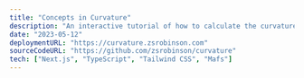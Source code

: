 ```yaml
---
title: "Concepts in Curvature"
description: "An interactive tutorial of how to calculate the curvature of parametric equations; originally created for my calculus class."
date: "2023-05-12"
deploymentURL: "https://curvature.zsrobinson.com"
sourceCodeURL: "https://github.com/zsrobinson/curvature"
tech: ["Next.js", "TypeScript", "Tailwind CSS", "Mafs"]
---
```

